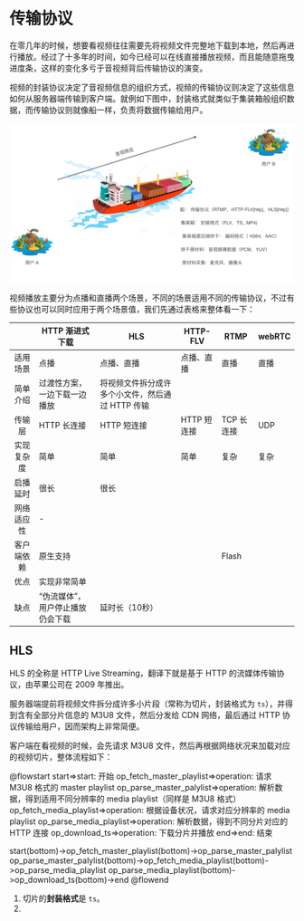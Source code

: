 # 传输协议

在零几年的时候，想要看视频往往需要先将视频文件完整地下载到本地，然后再进行播放。经过了十多年的时间，如今已经可以在线直接播放视频，而且能随意拖曳进度条，这样的变化多亏于音视频背后传输协议的演变。

视频的封装协议决定了音视频信息的组织方式，视频的传输协议则决定了这些信息如何从服务器端传输到客户端。就例如下图中，封装格式就类似于集装箱般组织数据，而传输协议则就像船一样，负责将数据传输给用户。

![tranform ship](./public/transform-ship.jpg)

视频播放主要分为点播和直播两个场景，不同的场景适用不同的传输协议，不过有些协议也可以同时应用于两个场景值，我们先通过表格来整体看一下：

|            | HTTP 渐进式下载                  | HLS                                              | HTTP-FLV    | RTMP       | webRTC |
| :--------: | -------------------------------- | ------------------------------------------------ | ----------- | ---------- | ------ |
|  适用场景  | 点播                             | 点播、直播                                       | 点播、直播  | 直播       | 直播   |
|  简单介绍  | 过渡性方案，一边下载一边播放     | 将视频文件拆分成许多个小文件，然后通过 HTTP 传输 |             |            |        |
|   传输层   | HTTP 长连接                      | HTTP 短连接                                      | HTTP 短连接 | TCP 长连接 | UDP    |
| 实现复杂度 | 简单                             | 简单                                             | 简单        | 复杂       | 复杂   |
|  启播延时  | 很长                             | 很长                                             |             |            |        |
| 网络适应性 | -                                |                                                  |             |            |        |
| 客户端依赖 | 原生支持                         |                                                  |             | Flash      |        |
|    优点    | 实现非常简单                     |                                                  |             |            |        |
|    缺点    | “伪流媒体”，用户停止播放仍会下载 | 延时长（10秒）                                   |             |            |        |



## HLS

HLS 的全称是 HTTP Live Streaming，翻译下就是基于 HTTP 的流媒体传输协议，由苹果公司在 2009 年推出。

服务器端提前将视频文件拆分成许多小片段（常称为切片，封装格式为 `ts`），并得到含有全部分片信息的 M3U8 文件，然后分发给 CDN 网络，最后通过 HTTP 协议传输给用户，因而架构上非常简便。

客户端在看视频的时候，会先请求 M3U8 文件，然后再根据网络状况来加载对应的视频切片，整体流程如下：

@flowstart
start=>start: 开始
op_fetch_master_playlist=>operation: 请求 M3U8 格式的 master playlist
op_parse_master_palylist=>operation: 解析数据，得到适用不同分辨率的 media playlist（同样是 M3U8 格式）
op_fetch_media_playlist=>operation: 根据设备状况，请求对应分辨率的 media playlist
op_parse_media_playlist=>operation: 解析数据，得到不同分片对应的 HTTP 连接
op_download_ts=>operation: 下载分片并播放
end=>end: 结束

start(bottom)->op_fetch_master_playlist(bottom)->op_parse_master_palylist
op_parse_master_palylist(bottom)->op_fetch_media_playlist(bottom)->op_parse_media_playlist
op_parse_media_playlist(bottom)->op_download_ts(bottom)->end
@flowend







1. 切片的**封装格式**是 `ts`。
2. 

